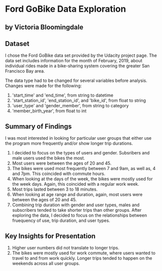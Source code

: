 # Ford GoBike Data Exploration
## by Victoria Bloomingdale


## Dataset

I chose the Ford GoBike data set provided by the Udacity project page. The data set includes information for the month of February, 2019, about individual rides made in a bike-sharing system covering the greater San Francisco Bay area.

The data type had to be changed for several variables before analysis. Changes were made for the following:
1. 'start_time' and 'end_time', from string to datetime
2. 'start_station_id', 'end_station_id', and 'bike_id', from float to string
3. 'user_type' and 'gender_member', from string to category
4. 'member_birth_year', from float to int


## Summary of Findings

I was most interested in looking for particular user groups that either use the program more frequently and/or show longer trip durations.  
1. I decided to focus on the types of users and gender. Subsribers and male users used the bikes the most. 
2. Most users were between the ages of 20 and 45. 
3. The bikes were used most frequently between 7 and 9am, as well as, 4 and 7pm. This coincided with commute hours. 
4. When looking at the days of the week, the bikes were mostly used for the week days. Again, this coincided with a regular work week. 
5. Most trips lasted between 3 to 18 minutes.
6. When looking at age range and duration, again, most users were between the ages of 20 and 45.
7. Combining trip duration with gender and user types, males and subscribers tended to take shorter trips than other groups.
After exploring the data, I decided to focus on the relationships between fruequency of use, trip duration, and user types. 


## Key Insights for Presentation

1. Higher user numbers did not translate to longer trips.
2. The bikes were mostly used for work commute, where users wanted to travel to and from work quickly. Longer trips tended to happen on the weekends across all user groups. 
